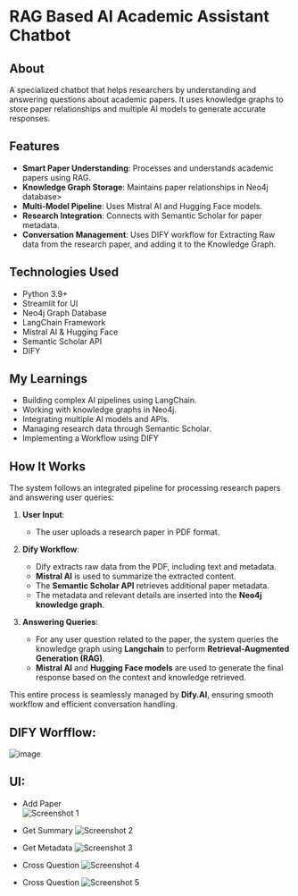 # RAG Based AI Academic Assistant Chatbot

## About
A specialized chatbot that helps researchers by understanding and answering questions about academic papers. It uses knowledge graphs to store paper relationships and multiple AI models to generate accurate responses.

## Features
- **Smart Paper Understanding**: Processes and understands academic papers using RAG.
- **Knowledge Graph Storage**: Maintains paper relationships in Neo4j database>
- **Multi-Model Pipeline**: Uses Mistral AI and Hugging Face models.
- **Research Integration**: Connects with Semantic Scholar for paper metadata.
- **Conversation Management**: Uses DIFY workflow for Extracting Raw data from the research paper, and adding it to the Knowledge Graph.

## Technologies Used
- Python 3.9+
- Streamlit for UI
- Neo4j Graph Database
- LangChain Framework
- Mistral AI & Hugging Face
- Semantic Scholar API
- DIFY

## My Learnings
- Building complex AI pipelines using LangChain.
- Working with knowledge graphs in Neo4j.
- Integrating multiple AI models and APIs.
- Managing research data through Semantic Scholar.
- Implementing a Workflow using DIFY

## How It Works

The system follows an integrated pipeline for processing research papers and answering user queries:

1. **User Input**: 
   - The user uploads a research paper in PDF format.
   
2. **Dify Workflow**: 
   - Dify extracts raw data from the PDF, including text and metadata.
   - **Mistral AI** is used to summarize the extracted content.
   - The **Semantic Scholar API** retrieves additional paper metadata.
   - The metadata and relevant details are inserted into the **Neo4j knowledge graph**.
   
3. **Answering Queries**:
   - For any user question related to the paper, the system queries the knowledge graph using **Langchain** to perform **Retrieval-Augmented Generation (RAG)**.
   - **Mistral AI** and **Hugging Face models** are used to generate the final response based on the context and knowledge retrieved.

This entire process is seamlessly managed by **Dify.AI**, ensuring smooth workflow and efficient conversation handling.

## DIFY Worfflow:

![image](https://github.com/user-attachments/assets/d631a070-9f03-45c0-b329-aa4b33f1a2f6)


## UI:

- Add Paper  
  ![Screenshot 1](https://github.com/user-attachments/assets/fcaee54b-4bed-4f5a-83ab-015d66908430)

- Get Summary
  ![Screenshot 2](https://github.com/user-attachments/assets/c230ade4-5780-40ca-8a11-48c11178cd8b)

- Get Metadata 
  ![Screenshot 3](https://github.com/user-attachments/assets/8a17f20d-2e76-4f88-a19b-1fa3c2c95073)

- Cross Question 
  ![Screenshot 4](https://github.com/user-attachments/assets/17f723b6-b18a-4e37-8877-d04f94709a90)

- Cross Question 
![Screenshot 5](https://github.com/user-attachments/assets/7636c30f-849c-4c61-9945-df381e66d7d1)




